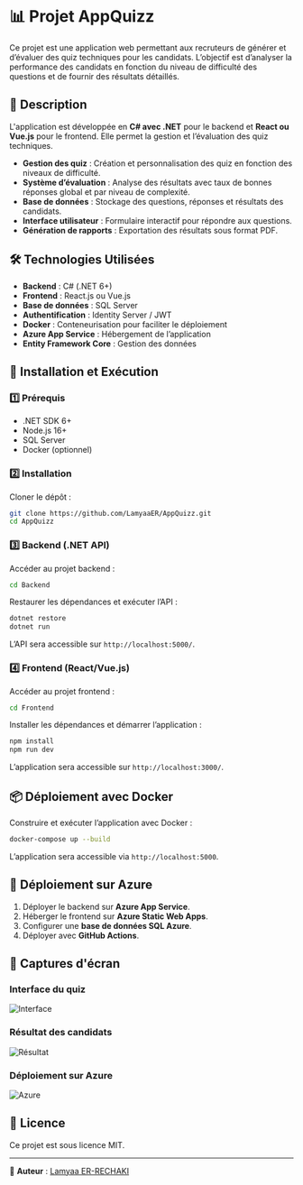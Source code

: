 # 📊 Projet AppQuizz

Ce projet est une application web permettant aux recruteurs de générer et d’évaluer des quiz techniques pour les candidats. L’objectif est d’analyser la performance des candidats en fonction du niveau de difficulté des questions et de fournir des résultats détaillés.

## 📌 Description

L'application est développée en **C# avec .NET** pour le backend et **React ou Vue.js** pour le frontend. Elle permet la gestion et l’évaluation des quiz techniques.

- **Gestion des quiz** : Création et personnalisation des quiz en fonction des niveaux de difficulté.
- **Système d’évaluation** : Analyse des résultats avec taux de bonnes réponses global et par niveau de complexité.
- **Base de données** : Stockage des questions, réponses et résultats des candidats.
- **Interface utilisateur** : Formulaire interactif pour répondre aux questions.
- **Génération de rapports** : Exportation des résultats sous format PDF.

## 🛠️ Technologies Utilisées

- **Backend** : C# (.NET 6+)
- **Frontend** : React.js ou Vue.js
- **Base de données** : SQL Server
- **Authentification** : Identity Server / JWT
- **Docker** : Conteneurisation pour faciliter le déploiement
- **Azure App Service** : Hébergement de l’application
- **Entity Framework Core** : Gestion des données

## 🚀 Installation et Exécution

### 1️⃣ Prérequis
- .NET SDK 6+
- Node.js 16+
- SQL Server
- Docker (optionnel)

### 2️⃣ Installation

Cloner le dépôt :
```bash
git clone https://github.com/LamyaaER/AppQuizz.git
cd AppQuizz
```

### 3️⃣ Backend (.NET API)

Accéder au projet backend :
```bash
cd Backend
```
Restaurer les dépendances et exécuter l’API :
```bash
dotnet restore
dotnet run
```
L’API sera accessible sur `http://localhost:5000/`.

### 4️⃣ Frontend (React/Vue.js)

Accéder au projet frontend :
```bash
cd Frontend
```
Installer les dépendances et démarrer l’application :
```bash
npm install
npm run dev
```
L’application sera accessible sur `http://localhost:3000/`.

## 📦 Déploiement avec Docker

Construire et exécuter l’application avec Docker :
```bash
docker-compose up --build
```
L’application sera accessible via `http://localhost:5000`.

## 🚀 Déploiement sur Azure

1. Déployer le backend sur **Azure App Service**.
2. Héberger le frontend sur **Azure Static Web Apps**.
3. Configurer une **base de données SQL Azure**.
4. Déployer avec **GitHub Actions**.

## 📸 Captures d'écran

### Interface du quiz
![Interface](screenshots/home.png)

### Résultat des candidats
![Résultat](screenshots/result.png)

### Déploiement sur Azure
![Azure](screenshots/azure.png)

## 📜 Licence

Ce projet est sous licence MIT.

---

👤 **Auteur** : [Lamyaa ER-RECHAKI](https://github.com/LamyaaER)

